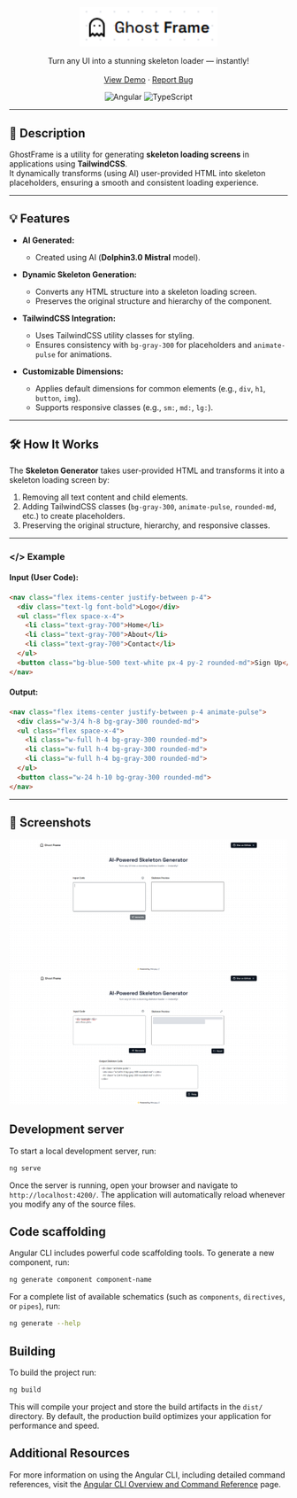 
<div align="center">
  <a href="https://ghost-frame.vercel.app/">
    <img src="src/assets/images/logo.png" alt="Logo" width="250px">
  </a>
  
  <br />
  
  <p align="center">
    Turn any UI into a stunning skeleton loader — instantly!
    <br />
    <br />
    <a href=https://ghost-frame.vercel.app/">View Demo</a>
    &middot;
    <a href="https://github.com/devpedromgoncalves/ghost-frame/issues">Report Bug</a>
  </p>

  ![Angular](https://img.shields.io/badge/angular-%23DD0031.svg?style=flat&logo=angular&logoColor=white) ![TypeScript](https://img.shields.io/badge/typescript-%23007ACC.svg?style=flat&logo=typescript&logoColor=white)
</div>

---

## 📝 **Description**

GhostFrame is a utility for generating **skeleton loading screens** in applications using **TailwindCSS**. <br />
It dynamically transforms (using AI) user-provided HTML into skeleton placeholders, ensuring a smooth and consistent loading experience.

---

## 💡 **Features**

- **AI Generated:**
  - Created using AI (**Dolphin3.0 Mistral** model). 

- **Dynamic Skeleton Generation:**
  - Converts any HTML structure into a skeleton loading screen.
  - Preserves the original structure and hierarchy of the component.

- **TailwindCSS Integration:**
  - Uses TailwindCSS utility classes for styling.
  - Ensures consistency with `bg-gray-300` for placeholders and `animate-pulse` for animations.

- **Customizable Dimensions:**
  - Applies default dimensions for common elements (e.g., `div`, `h1`, `button`, `img`).
  - Supports responsive classes (e.g., `sm:`, `md:`, `lg:`).

---

## 🛠️ **How It Works**

The **Skeleton Generator** takes user-provided HTML and transforms it into a skeleton loading screen by:
1. Removing all text content and child elements.
2. Adding TailwindCSS classes (`bg-gray-300`, `animate-pulse`, `rounded-md`, etc.) to create placeholders.
3. Preserving the original structure, hierarchy, and responsive classes.

---

### </> **Example**

#### Input (User Code):
```html
<nav class="flex items-center justify-between p-4">
  <div class="text-lg font-bold">Logo</div>
  <ul class="flex space-x-4">
    <li class="text-gray-700">Home</li>
    <li class="text-gray-700">About</li>
    <li class="text-gray-700">Contact</li>
  </ul>
  <button class="bg-blue-500 text-white px-4 py-2 rounded-md">Sign Up</button>
</nav>
```

#### Output:
```html
<nav class="flex items-center justify-between p-4 animate-pulse">
  <div class="w-3/4 h-8 bg-gray-300 rounded-md">
  <ul class="flex space-x-4">
    <li class="w-full h-4 bg-gray-300 rounded-md">
    <li class="w-full h-4 bg-gray-300 rounded-md">
    <li class="w-full h-4 bg-gray-300 rounded-md">
  </ul>
  <button class="w-24 h-10 bg-gray-300 rounded-md">
</nav>
```

---

## 📸 **Screenshots**

<img src="src/assets/images/screenshot.png" alt="Logo">
<br/>
<img src="src/assets/images/screenshot2.png" alt="Logo">

## Development server

To start a local development server, run:

```bash
ng serve
```

Once the server is running, open your browser and navigate to `http://localhost:4200/`. The application will automatically reload whenever you modify any of the source files.

## Code scaffolding

Angular CLI includes powerful code scaffolding tools. To generate a new component, run:

```bash
ng generate component component-name
```

For a complete list of available schematics (such as `components`, `directives`, or `pipes`), run:

```bash
ng generate --help
```

## Building

To build the project run:

```bash
ng build
```

This will compile your project and store the build artifacts in the `dist/` directory. By default, the production build optimizes your application for performance and speed.

## Additional Resources

For more information on using the Angular CLI, including detailed command references, visit the [Angular CLI Overview and Command Reference](https://angular.dev/tools/cli) page.

